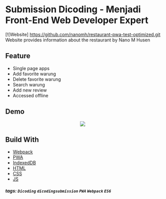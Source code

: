 # Submission Dicoding - Menjadi Front-End Web Developer Expert

[![Website]
https://github.com/nanomh/restaurant-pwa-test-optimized.git
Website provides information about the restaurant
by Nano M Husen
## Feature
* Single page apps
* Add favorite warung
* Delete favorite warung
* Search warung
* Add new review
* Accessed offline

## Demo
<p align="center">
    <img src="src/images/../public/images/screenshot/screenshot.png"
        style="margin-right: 20px;"
    />
</p>

## Build With
- [Webpack](https://webpack.js.org/)
- [PWA](https://developers.google.com/web/progressive-web-apps)
- [IndexedDB](https://developers.google.com/web/ilt/pwa/working-with-indexeddb)
- [HTML](https://www.w3schools.com/html/)
- [CSS](https://www.w3schools.com/css/)
- [JS](https://www.javascript.com/)

##### tags: `Dicoding` `dicodingsubmission` `PWA` `Webpack` `ES6`